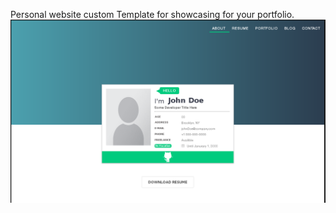 Personal website custom Template for showcasing for your portfolio.
![Alt text](https://github.com/moseleygj/WebPages/blob/master/BusinessCardPortFolio/Screenshot%20from%202017-08-28%2017-31-58.png)
